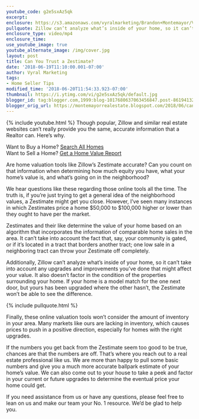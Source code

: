 ```yaml
---
youtube_code: g2e5sxAz5qk
excerpt:
enclosure: https://s3.amazonaws.com/vyralmarketing/Brandon+Montemayor/Videos/Can+You+Trust+a+Zestimate%253F.mp4
pullquote: Zillow can’t analyze what’s inside of your home, so it can’t take into account any upgrades and improvements you’ve done that might affect your value.
enclosure_type: video/mp4
enclosure_time:
use_youtube_image: true
youtube_alternate_image: /img/cover.jpg
layout: post
title: Can You Trust a Zestimate?
date: '2018-06-19T11:10:00.001-07:00'
author: Vyral Marketing
tags:
- Home Seller Tips
modified_time: '2018-06-20T11:54:33.923-07:00'
thumbnail: https://i.ytimg.com/vi/g2e5sxAz5qk/default.jpg
blogger_id: tag:blogger.com,1999:blog-1017680637063456847.post-8619413278267335016
blogger_orig_url: https://montemayorrealestate.blogspot.com/2018/06/can-you-trust-zestimate.html
---
```

{% include youtube.html %}
Though popular, Zillow and similar real estate websites can’t really provide you the same, accurate information that a Realtor can. Here’s why.

<div class="post-cta">
Want to Buy a Home? <a href="http://myscvhomefinder.com/search#?q_limit=36&q_prioritize=agents.0.id=F207098400%7Coffice.id=FF7000252&mlsId=347&status=1%7C3&q_sort=createdAt-&q_offset=0" target="_blank">Search All Homes</a><br>
Want to Sell a Home? <a href="http://myscvhomefinder.com/home_value" target="_blank">Get a Home Value Report</a>
</div>

Are home valuation tools like Zillow’s Zestimate accurate? Can you count on that information when determining how much equity you have, what your home’s value is, and what’s going on in the neighborhood?

We hear questions like these regarding those online tools all the time. The truth is, if you’re just trying to get a general idea of the neighborhood values, a Zestimate might get you close. However, I’ve seen many instances in which Zestimates price a home $50,000 to $100,000 higher or lower than they ought to have per the market.

Zestimates and their like determine the value of your home based on an algorithm that incorporates the information of comparable home sales in the area. It can’t take into account the fact that, say, your community is gated, or if it’s located in a tract that borders another tract; one low sale in a neighboring tract can throw your Zestimate off completely.

Additionally, Zillow can’t analyze what’s inside of your home, so it can’t take into account any upgrades and improvements you’ve done that might affect your value. It also doesn’t factor in the condition of the properties surrounding your home. If your home is a model match for the one next door, but yours has been upgraded where the other hasn’t, the Zestimate won’t be able to see the difference.

{% include pullquote.html %}

Finally, these online valuation tools won’t consider the amount of inventory in your area. Many markets like ours are lacking in inventory, which causes prices to push in a positive direction, especially for homes with the right upgrades.

If the numbers you get back from the Zestimate seem too good to be true, chances are that the numbers are off. That’s where you reach out to a real estate professional like us. We are more than happy to pull some basic numbers and give you a much more accurate ballpark estimate of your home’s value. We can also come out to your house to take a peek and factor in your current or future upgrades to determine the eventual price your home could get.

If you need assistance from us or have any questions, please feel free to lean on us and make our team your No. 1 resource. We’d be glad to help you.
